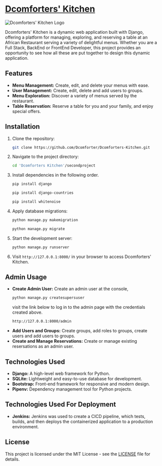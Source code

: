 # [Dcomforters' Kitchen](https://dcomforter.pythonanywhere.com)

![Dcomforters' Kitchen Logo](secondproject/newapp/static/img/DK_logo.png)

Dcomforters' Kitchen is a dynamic web application built with Django, offering a platform for managing, exploring, and reserving a table at an African Restaurant serving a variety of delightful menus. Whether you are a Full Stack, BackEnd or FrontEnd Developer, this project provides an opportunity to see how all these are put together to design this dynamic application.

## Features

- **Menu Management:** Create, edit, and delete your menus with ease.
- **User Management:** Create, edit, delete and add users to groups.
- **Menu Exploration:** Discover a variety of menus served by the restaurant.
- **Table Reservation:** Reserve a table for you and your family, and enjoy special offers.

## Installation

1. Clone the repository:

    ```bash
    git clone https://github.com/Dcomforter/Dcomforters-Kitchen.git
    ```

2. Navigate to the project directory:

    ```bash
    cd 'Dcomforters Kitchen'/secondproject
    ```

3. Install dependencies in the following order.

    ```bash
    pip install django
    ```

     ```bash
    pip install django-countries
    ```

     ```bash
    pip install whitenoise
    ```

4. Apply database migrations:

    ```bash
    python manage.py makemigration
    ```

    ```bash
    python manage.py migrate
    ```

5. Start the development server:

    ```bash
    python manage.py runserver
    ```

6. Visit `http://127.0.0.1:8000/` in your browser to access Dcomforters' Kitchen.

## Admin Usage

- **Create Admin User:** Create an admin user at the console, 
    ```bash
    python manage.py createsupersuser
    ```
    visit the link below to log in to the admin page with the credentials created above.
    ```bash
    http://127.0.0.1:8000/admin
    ```
- **Add Users and Groups:** Create groups, add roles to groups, create users and add users to groups.
- **Create and Manage Reservations:** Create or manage existing resersations as an admin user.

## Technologies Used

- **Django:** A high-level web framework for Python.
- **SQLite:** Lightweight and easy-to-use database for development.
- **Bootstrap:** Front-end framework for responsive and modern design.
- **Pipenv:** Dependency management tool for Python projects.

## Technologies Used For Deployment
- **Jenkins:** Jenkins was used to create a CICD pipeline, which tests, builds, and then deploys the containerized application to a production environment.

## License

This project is licensed under the MIT License - see the [LICENSE](LICENSE) file for details.
